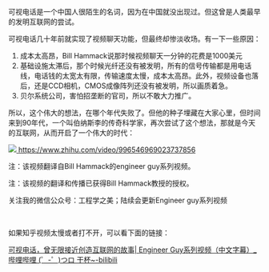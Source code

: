 <p data-pid="AwzSI7Zp">可视电话是一个中国人很陌生的名词，因为在中国就没出现过。但这曾是人类最早的发明互联网的尝试。</p><p data-pid="EDFpZX6D">可视电话几十年前就实现了视频聊天功能，但最终却惨淡收场。有一下一些原因：</p><ol><li data-pid="VMIIlZXq">成本太高昂，Bill Hammack说那时候视频聊天一分钟的花费是1000美元</li><li data-pid="4SWJppXj">基础设施太滞后，那个时候光纤还没有被发明，所有的信号传输都是用电话线，电话钱的太宽太有限，传输速度太慢，成本太高昂。此外，视频设备也落后，还是CCD相机，CMOS成像阵列还没有被发明，所以画质着急。</li><li data-pid="CsVMs4G2">贝尔系统公司，害怕招垄断的官司，所以不敢大力推广。</li></ol><p data-pid="Z1EILqJK">所以，这个伟大的想法，在哪个年代失败了。但他的种子埋藏在大家心里，但时间来到90年代，一个叫伯纳斯李的传奇科学家，再次尝试了这个想法，那就是今天的互联网，从而开启了一个伟大的时代：</p><a class="video-box" href="http://link.zhihu.com/?target=https%3A//www.zhihu.com/video/996546969023737856" target="_blank" data-video-id="" data-video-playable="true" data-name="" data-poster="https://pic1.zhimg.com/v2-3418a3c4410ec35d134134c36bf56eb5.jpg" data-lens-id="996546969023737856">              <img class="thumbnail" src="https://pic1.zhimg.com/v2-3418a3c4410ec35d134134c36bf56eb5.jpg">              <span class="content">                <span class="title"><span class="z-ico-extern-gray"></span><span class="z-ico-extern-blue"></span></span>                <span class="url"><span class="z-ico-video"></span>https://www.zhihu.com/video/996546969023737856</span>              </span>            </a>            <p data-pid="5kdBi8Eh">注：该视频翻译自Bill Hammack的engineer guy系列视频。</p><p data-pid="pO8Ktgnl">注：该视频的翻译和传播已获得Bill Hammack教授的授权。</p><p data-pid="oUXyOnh0">关注我的微信公众号：工程学之美；陆续会更新Engineer guy系列视频</p><p><br></p><p data-pid="hJGk-2nH">如果知乎视频太慢或者打不开，可以看下面的链接：</p><p data-pid="jL4NQM7T"><a href="http://link.zhihu.com/?target=https%3A//www.bilibili.com/video/av25888058/" class=" wrap external" target="_blank" rel="nofollow noreferrer">可视电话，曾无限接近创造互联网的故事| Engineer Guy系列视频（中文字幕）_哔哩哔哩 (゜-゜)つロ 干杯~-bilibili</a></p>